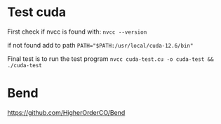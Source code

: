# Test cuda #

First check if nvcc is found with:
`nvcc --version`

if not found add to path
`PATH="$PATH:/usr/local/cuda-12.6/bin"`

Final test is to run the test program
`nvcc cuda-test.cu -o cuda-test && ./cuda-test`

# Bend #

https://github.com/HigherOrderCO/Bend
